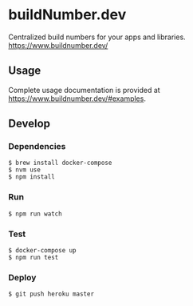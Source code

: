 buildNumber.dev
===============

Centralized build numbers for your apps and libraries. <https://www.buildnumber.dev/>

Usage
-----

Complete usage documentation is provided at <https://www.buildnumber.dev/#examples>.

Develop
-------

### Dependencies

```
$ brew install docker-compose
$ nvm use
$ npm install
```

### Run

```
$ npm run watch
```

### Test

```
$ docker-compose up
$ npm run test
```

### Deploy

```
$ git push heroku master
```

